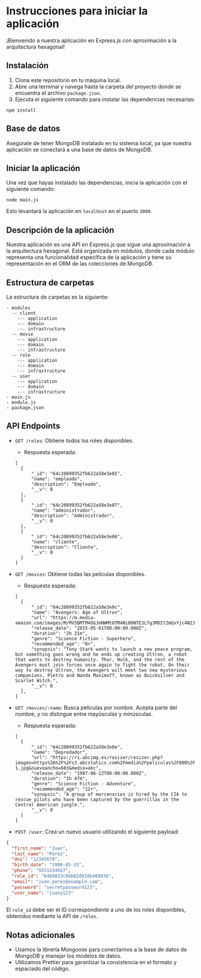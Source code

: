 # Instrucciones para iniciar la aplicación

¡Bienvenido a nuestra aplicación en Express.js con aproximación a la arquitectura hexagonal!

## Instalación

1. Clona este repositorio en tu máquina local.
2. Abre una terminal y navega hasta la carpeta del proyecto donde se encuentra el archivo `package.json`.
3. Ejecuta el siguiente comando para instalar las dependencias necesarias:

```
npm install
```

## Base de datos

Asegúrate de tener MongoDB instalado en tu sistema local, ya que nuestra aplicación se conectará a una base de datos de MongoDB.

## Iniciar la aplicación

Una vez que hayas instalado las dependencias, inicia la aplicación con el siguiente comando:


```
node main.js
```

Esto levantará la aplicación en `localhost` en el puerto `3000`.

## Descripción de la aplicación

Nuestra aplicación es una API en Express.js que sigue una aproximación a la arquitectura hexagonal. Está organizada en módulos, donde cada módulo representa una funcionalidad específica de la aplicación y tiene su representación en el ORM de las colecciones de MongoDB.

## Estructura de carpetas

La estructura de carpetas es la siguiente:

```
- modules
  -- client
    --- application
    --- domain
    --- infrastructure
  -- movie
    --- application
    --- domain
    --- infrastructure
  -- role
    --- application
    --- domain
    --- infrastructure
  -- user
    --- application
    --- domain
    --- infrastructure
- main.js
- module.js
- package.json
```

## API Endpoints

- `GET /roles`: Obtiene todos los roles disponibles. 
  - Respuesta esperada:

  ```
  [
    {
        "_id": "64c20899352fb622a58e3e05",
        "name": "empleado",
        "description": "Empleado",
        "__v": 0
    },
    {
        "_id": "64c20899352fb622a58e3e07",
        "name": "administrador",
        "description": "Administrador",
        "__v": 0
    },
    {
        "_id": "64c20899352fb622a58e3e06",
        "name": "cliente",
        "description": "Cliente",
        "__v": 0
    }
  ]
  ```

- `GET /movies`: Obtiene todas las películas disponibles.
  - Respuesta esperada:

  ```
  [
    {
        "_id": "64c20899352fb622a58e3e0c",
        "name": "Avengers: Age of Ultron",
        "url": "https://m.media-amazon.com/images/M/MV5BMTM4OGJmNWMtOTM4Ni00NTE3LTg3MDItZmQxYjc4N2JhNmUxXkEyXkFqcGdeQXVyNTgzMDMzMTg@._V1_.jpg",
        "release_date": "2015-05-01T00:00:00.000Z",
        "duration": "2h 21m",
        "genre": "Science Fiction - Superhero",
        "recommended_age": "8+",
        "synopsis": "Tony Stark wants to launch a new peace program, but something goes wrong and he ends up creating Ultron, a robot that wants to destroy humanity. Thor, Hulk, and the rest of the Avengers must join forces once again to fight the robot. On their way to destroy Ultron, the Avengers will meet two new mysterious companions, Pietro and Wanda Maximoff, known as Quicksilver and Scarlet Witch.",
        "__v": 0
    },
  ]
  ```

- `GET /movies/:name`: Busca películas por nombre. Acepta parte del nombre, y no distingue entre mayúsculas y minúsculas.
  - Respuesta esperada:

  ```
  [
    {
        "_id": "64c20899352fb622a58e3e0e",
        "name": "Depredador",
        "url": "https://r1.abcimg.es/resizer/resizer.php?imagen=https%3A%2F%2Fs3.abcstatics.com%2Fmedia%2Fpeliculas%2F000%2F002%2F624%2Fdepredador-1.jpg&nuevoancho=683&medio=abc",
        "release_date": "1987-06-12T00:00:00.000Z",
        "duration": "1h 47m",
        "genre": "Science Fiction - Adventure",
        "recommended_age": "12+",
        "synopsis": "A group of mercenaries is hired by the CIA to rescue pilots who have been captured by the guerrillas in the Central American jungle.",
        "__v": 0
    }
  ]
  ```

- `POST /user`: Crea un nuevo usuario utilizando el siguiente payload:

```json
{
  "first_name": "Juan",
  "last_name": "Pérez",
  "dni": "12345678",
  "birth_date": "1990-05-15",
  "phone": "5551234567",
  "role_id": "64b9833c9bb62d92db488936",
  "email": "juan.perez@example.com",
  "password": "secretpassword123",
  "user_name": "juany123"
}
```
El `role_id` debe ser el ID correspondiente a uno de los roles disponibles, obtenidos mediante la API de `/roles`.

## Notas adicionales
* Usamos la librería Mongoose para conectarnos a la base de datos de MongoDB y manejar los modelos de datos.
* Utilizamos Prettier para garantizar la consistencia en el formato y espaciado del código.